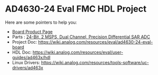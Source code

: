 # AD4630-24 Eval FMC HDL Project

Here are some pointers to help you:
  * [Board Product Page]()
  * Parts : [24-Bit, 2 MSPS, Dual Channel, Precision Differential SAR ADC](https://www.analog.com/ad4630-24)
  * Project Doc: https://wiki.analog.com/resources/eval/ad4630-24-eval-board
  * HDL Doc: https://wiki.analog.com/resources/eval/user-guides/ad463x/hdl
  * Linux Drivers: https://wiki.analog.com/resources/tools-software/uc-drivers/ad463x
